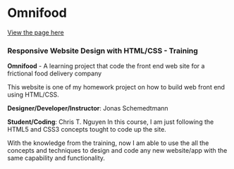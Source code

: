 # Omnifood

[View the page here](https://monksedo.github.io/ucb-bootcamp/monifood/)

### Responsive Website Design with HTML/CSS - Training

<strong>Omnifood</strong> - A learning project that code the front end web site for a frictional food delivery company

This website is one of my homework project on how to build web front end using HTML/CSS.

<strong>Designer/Developer/Instructor</strong>: Jonas Schemedtmann

<strong>Student/Coding</strong>: Chris T. Nguyen 
In this course, I am just following the HTML5 and CSS3 concepts tought to code up the site.

With the knowledge from the training, now I am able to use the all the concepts and techniques to design and code any new website/app with the same capability and functionality.
